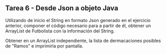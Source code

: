 ## Tarea 6 - Desde Json a objeto Java


Utilizando de inicio el String en formato Json generado en el ejercicio anterior, componer el código necesario para a partir de él, obtener un ArrayList de Futbolista con la información del String.

Obtener en un ArrayList independiente, la lista de dermacaciones posibles de "Ramos" e imprimirla por pantalla.